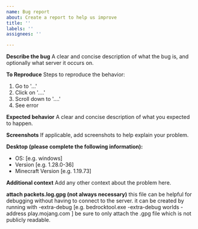 ```yaml
---
name: Bug report
about: Create a report to help us improve
title: ''
labels: ''
assignees: ''

---
```


**Describe the bug**
A clear and concise description of what the bug is,
and optionally what server it occurs on.

**To Reproduce**
Steps to reproduce the behavior:
1. Go to '...'
2. Click on '....'
3. Scroll down to '....'
4. See error

**Expected behavior**
A clear and concise description of what you expected to happen.

**Screenshots**
If applicable, add screenshots to help explain your problem.

**Desktop (please complete the following information):**
 - OS: [e.g. windows]
 - Version [e.g. 1.28.0-36]
 - Minecraft Version [e.g. 1.19.73]

**Additional context**
Add any other context about the problem here.


**attach packets.log.gpg (not always necessary)**
this file can be helpful for debugging without having to connect to the server.
it can be created by running with -extra-debug [e.g. bedrocktool.exe -extra-debug worlds -address play.mojang.com ]
be sure to only attach the .gpg file which is not publicly readable.